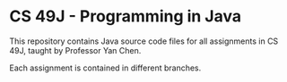 # CS 49J - Programming in Java

This repository contains Java source code files for all assignments in CS 49J, taught by Professor Yan Chen.

Each assignment is contained in different branches.